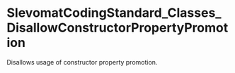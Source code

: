 # SlevomatCodingStandard_Classes_DisallowConstructorPropertyPromotion

Disallows usage of constructor property promotion.
